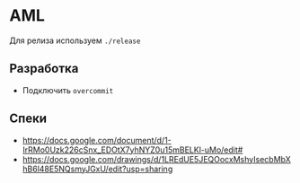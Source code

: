 # AML

Для релиза используем `./release`

## Разработка

* Подключить `overcommit` 

## Спеки

* https://docs.google.com/document/d/1-IrRMo0Uzk226cSnx_EDOtX7yhNYZ0u15mBELKl-uMo/edit#
* https://docs.google.com/drawings/d/1LREdUE5JEQOocxMshyIsecbMbXhB6l48E5NQsmyJGxU/edit?usp=sharing
